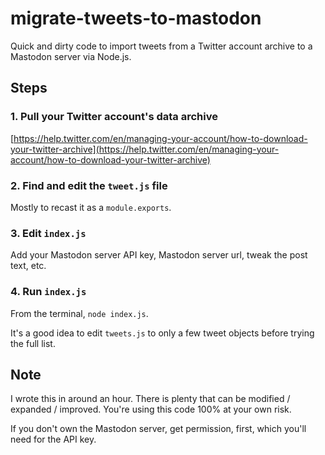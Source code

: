 # migrate-tweets-to-mastodon

Quick and dirty code to import tweets from a Twitter account archive to a Mastodon server via Node.js.

## Steps

### 1. Pull your Twitter account's data archive

[https://help.twitter.com/en/managing-your-account/how-to-download-your-twitter-archive](https://help.twitter.com/en/managing-your-account/how-to-download-your-twitter-archive)

### 2. Find and edit the `tweet.js` file

Mostly to recast it as a `module.exports`.

### 3. Edit `index.js`

Add your Mastodon server API key, Mastodon server url, tweak the post text, etc. 

### 4. Run `index.js`

From the terminal, `node index.js`.

It's a good idea to edit `tweets.js` to only a few tweet objects before trying the full list.

## Note

I wrote this in around an hour. There is plenty that can be modified / expanded / improved. You're using this code 100% at your own risk.

If you don't own the Mastodon server, get permission, first, which you'll need for the API key.

